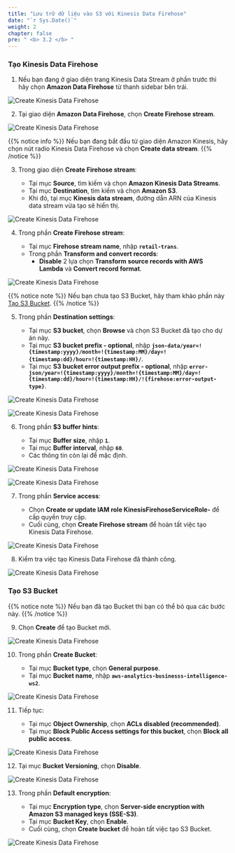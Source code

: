 ```yaml
---
title: "Lưu trữ dữ liệu vào S3 với Kinesis Data Firehose"
date: "`r Sys.Date()`"
weight: 2
chapter: false
pre: " <b> 3.2 </b> "
---
```


### Tạo Kinesis Data Firehose

1. Nếu bạn đang ở giao diện trang Kinesis Data Stream ở phần trước thì hãy chọn **Amazon Data Firehose** từ thanh sidebar bên trái.

![Create Kinesis Data Firehose](/images/3.2-CreateKinesisDataFirehose/0006-createfirehose.png?featherlight=false&width=70pc)

2. Tại giao diện **Amazon Data Firehose**, chọn **Create Firehose stream**.

![Create Kinesis Data Firehose](/images/3.2-CreateKinesisDataFirehose/0007-createfirehose.png?featherlight=false&width=70pc)

{{% notice info %}}
Nếu bạn đang bắt đầu từ giao diện Amazon Kinesis, hãy chọn nút radio Kinesis Data Firehose và chọn **Create data stream**.
{{% /notice %}}

3. Trong giao diện **Create Firehose stream**:

   - Tại mục **Source**, tìm kiếm và chọn **Amazon Kinesis Data Streams**.
   - Tại mục **Destination**, tìm kiếm và chọn **Amazon S3**.
   - Khi đó, tại mục **Kinesis data stream**, đường dẫn ARN của Kinesis data stream vừa tạo sẽ hiển thị.

![Create Kinesis Data Firehose](/images/3.2-CreateKinesisDataFirehose/0008-createfirehose.png?featherlight=false&width=70pc)

4. Trong phần **Create Firehose stream**:

   - Tại mục **Firehose stream name**, nhập **`retail-trans`**.
   - Trong phần **Transform and convert records**:
     - **Disable** 2 lựa chọn **Transform source records with AWS Lambda** và **Convert record format**.

![Create Kinesis Data Firehose](/images/3.2-CreateKinesisDataFirehose/0011-createfirehose.png?featherlight=false&width=70pc)

{{% notice note %}}
Nếu bạn chưa tạo S3 Bucket, hãy tham khảo phần này [Tạo S3 Bucket](#tạo-s3-bucket).
{{% /notice %}}

5. Trong phần **Destination settings**:

   - Tại mục **S3 bucket**, chọn **Browse** và chọn S3 Bucket đã tạo cho dự án này.
   - Tại mục **S3 bucket prefix - optional**, nhập **`json-data/year=!{timestamp:yyyy}/month=!{timestamp:MM}/day=!{timestamp:dd}/hour=!{timestamp:HH}/`**.
   - Tại mục **S3 bucket error output prefix - optional**, nhập **`error-json/year=!{timestamp:yyyy}/month=!{timestamp:MM}/day=!{timestamp:dd}/hour=!{timestamp:HH}/!{firehose:error-output-type}`**.

![Create Kinesis Data Firehose](/images/3.2-CreateKinesisDataFirehose/0010-createfirehose.png?featherlight=false&width=70pc)

![Create Kinesis Data Firehose](/images/3.2-CreateKinesisDataFirehose/0012-createfirehose.png?featherlight=false&width=70pc)

6. Trong phần **$3 buffer hints**:

   - Tại mục **Buffer size**, nhập **`1`**.
   - Tại mục **Buffer interval**, nhập **`60`**.
   - Các thông tin còn lại để mặc định.

![Create Kinesis Data Firehose](/images/3.2-CreateKinesisDataFirehose/0013-createfirehose.png?featherlight=false&width=70pc)

![Create Kinesis Data Firehose](/images/3.2-CreateKinesisDataFirehose/0014-createfirehose.png?featherlight=false&width=70pc)

7. Trong phần **Service access**:

   - Chọn **Create or update IAM role KinesisFirehoseServiceRole-** để cấp quyền truy cập.
   - Cuối cùng, chọn **Create Firehose stream** để hoàn tất việc tạo Kinesis Data Firehose.

![Create Kinesis Data Firehose](/images/3.2-CreateKinesisDataFirehose/0017-createfirehose.png?featherlight=false&width=70pc)

8. Kiểm tra việc tạo Kinesis Data Firehose đã thành công.

![Create Kinesis Data Firehose](/images/3.2-CreateKinesisDataFirehose/0016-createfirehose.png?featherlight=false&width=70pc)

### Tạo S3 Bucket

{{% notice note %}}
Nếu bạn đã tạo Bucket thì bạn có thể bỏ qua các bước này.
{{% /notice %}}

9. Chọn **Create** để tạo Bucket mới.

![Create Kinesis Data Firehose](/images/3.2-CreateKinesisDataFirehose/0009-createfirehose.png?featherlight=false&width=70pc)

10. Trong phần **Create Bucket**:

    - Tại mục **Bucket type**, chọn **General purpose**.
    - Tại mục **Bucket name**, nhập **`aws-analytics-businesss-intelligence-ws2`**.

![Create Kinesis Data Firehose](/images/3.2-CreateKinesisDataFirehose/0001-createfirehose.png?featherlight=false&width=70pc)

11. Tiếp tục:

    - Tại mục **Object Ownership**, chọn **ACLs disabled (recommended)**.
    - Tại mục **Block Public Access settings for this bucket**, chọn **Block all public access**.

![Create Kinesis Data Firehose](/images/3.2-CreateKinesisDataFirehose/0002-createfirehose.png?featherlight=false&width=70pc)

12. Tại mục **Bucket Versioning**, chọn **Disable**.

![Create Kinesis Data Firehose](/images/3.2-CreateKinesisDataFirehose/0003-createfirehose.png?featherlight=false&width=70pc)

13. Trong phần **Default encryption**:

    - Tại mục **Encryption type**, chọn **Server-side encryption with Amazon S3 managed keys (SSE-S3)**.
    - Tại mục **Bucket Key**, chọn **Enable**.
    - Cuối cùng, chọn **Create bucket** để hoàn tất việc tạo S3 Bucket.

![Create Kinesis Data Firehose](/images/3.2-CreateKinesisDataFirehose/0004-createfirehose.png?featherlight=false&width=70pc)
